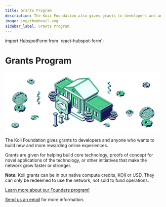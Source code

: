 ```yaml
---
title: Grants Program
description: The Koii Foundation also gives grants to developers and anyone who wants to build new and more rewarding online experiences.
image: img/thumbnail.png
sidebar_label: Grants Program
---
```

import HubspotForm from 'react-hubspot-form';

# Grants Program

![banner](img/Grants%20Program.svg)

The Koii Foundation gives grants to developers and anyone who wants to build new and more rewarding online experiences.

Grants are given for helping build core technology, proofs of concept for novel applications of the technology, or other initiatives that make the network grow faster or stronger.

**Note:** Koii grants can be in our native compute credits, KOII or USD. They can only be redeemed to use the network, not sold to fund operations.

[Learn more about our Founders program!](https://www.koii.network/grants)

[Send us an email](mailto:hello@koii.network) for more information.
